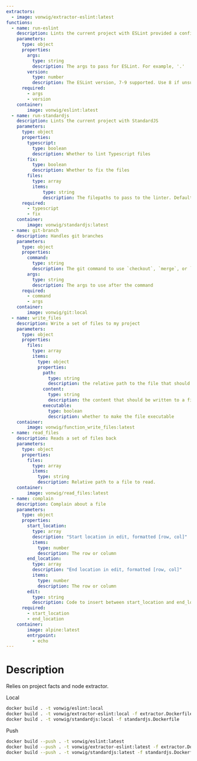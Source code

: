 ```yaml
---
extractors:
  - image: vonwig/extractor-eslint:latest
functions:
  - name: run-eslint
    description: Lints the current project with ESLint provided a config file already exists. If a config file does not exist, use StandardJS.
    parameters:
      type: object
      properties:
        args:
          type: string
          description: The args to pass for ESLint. For example, '.'
        version: 
          type: number
          description: The ESLint version, 7-9 supported. Use 8 if unsure.
      required:
        - args
        - version
    container:
        image: vonwig/eslint:latest
  - name: run-standardjs
    description: Lints the current project with StandardJS
    parameters:
      type: object
      properties:
        typescript:
          type: boolean
          description: Whether to lint Typescript files
        fix:
          type: boolean
          description: Whether to fix the files
        files:
          type: array
          items:
              type: string
              description: The filepaths to pass to the linter. Defaults to .
      required:
        - typescript
        - fix
    container:
        image: vonwig/standardjs:latest
  - name: git-branch
    description: Handles git branches
    parameters:
      type: object
      properties:
        command:
          type: string
          description: The git command to use `checkout`, `merge`, or `branch`.
        args:
          type: string
          description: The args to use after the command
      required:
        - command
        - args
    container:
        image: vonwig/git:local
  - name: write_files
    description: Write a set of files to my project
    parameters:
      type: object
      properties:
        files:
          type: array
          items:
            type: object
            properties:
              path:
                type: string
                description: the relative path to the file that should be written
              content:
                type: string
                description: the content that should be written to a file
              executable:
                type: boolean
                description: whether to make the file executable
    container:
        image: vonwig/function_write_files:latest
  - name: read_files
    description: Reads a set of files back
    parameters:
      type: object
      properties:
        files:
          type: array
          items:
            type: string
            description: Relative path to a file to read.
    container:
        image: vonwig/read_files:latest
  - name: complain
    description: Complain about a file
    parameters:
      type: object
      properties:
        start_location:
          type: array
          description: "Start location in edit, formatted [row, col]"
          items:
            type: number
            description: The row or column
        end_location:
          type: array
          description: "End location in edit, formatted [row, col]"
          items:
            type: number
            description: The row or column
        edit:
          type: string
          description: Code to insert between start_location and end_location which will resolve the violation. Do not include ignore comments.
      required:
        - start_location
        - end_location
    container:
        image: alpine:latest
        entrypoint:
          - echo
---
```


# Description

Relies on project facts and node extractor.

Local

```sh
docker build . -t vonwig/eslint:local
docker build . -t vonwig/extractor-eslint:local -f extractor.Dockerfile
docker build . -t vonwig/standardjs:local -f standardjs.Dockerfile
```

Push

```sh
docker build --push . -t vonwig/eslint:latest
docker build --push . -t vonwig/extractor-eslint:latest -f extractor.Dockerfile
docker build --push . -t vonwig/standardjs:latest -f standardjs.Dockerfile
```
